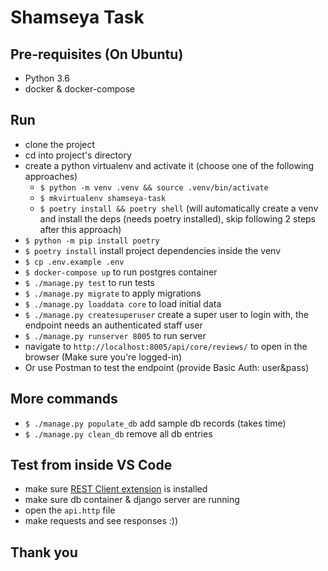 # Shamseya  Task

## Pre-requisites (On Ubuntu)

- Python 3.6
- docker & docker-compose

## Run

- clone the project
- cd into project's directory
- create a python virtualenv and activate it (choose one of the following approaches)
  - `$ python -m venv .venv && source .venv/bin/activate`
  - `$ mkvirtualenv shamseya-task`
  - `$ poetry install && poetry shell` (will automatically create a venv and install the deps (needs poetry installed), skip following 2 steps after this approach)
- `$ python -m pip install poetry`
- `$ poetry install` install project dependencies inside the venv
- `$ cp .env.example .env`
- `$ docker-compose up` to run postgres container
- `$ ./manage.py test` to run tests
- `$ ./manage.py migrate` to apply migrations
- `$ ./manage.py loaddata core` to load initial data
- `$ ./manage.py createsuperuser` create a super user to login with, the endpoint needs an authenticated staff user
- `$ ./manage.py runserver 8005` to run server
- navigate to `http://localhost:8005/api/core/reviews/` to open in the browser (Make sure you're logged-in)
- Or use Postman to test the endpoint (provide Basic Auth: user&pass)

## More commands

- `$ ./manage.py populate_db` add sample db records (takes time)
- `$ ./manage.py clean_db` remove all db entries

## Test from inside VS Code

- make sure [REST Client extension](https://marketplace.visualstudio.com/items?itemName=humao.rest-client) is installed
- make sure db container & django server are running
- open the `api.http` file
- make requests and see responses :))

## Thank you
